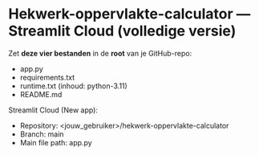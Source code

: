 # Hekwerk-oppervlakte-calculator — Streamlit Cloud (volledige versie)

Zet **deze vier bestanden** in de **root** van je GitHub-repo:
- app.py
- requirements.txt
- runtime.txt   (inhoud: python-3.11)
- README.md

Streamlit Cloud (New app):
- Repository: <jouw_gebruiker>/hekwerk-oppervlakte-calculator
- Branch: main
- Main file path: app.py

